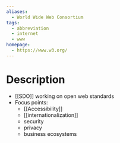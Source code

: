```yaml
---
aliases:
  - World Wide Web Consortium
tags:
  - abbreviation
  - internet
  - www
homepage:
  - https://www.w3.org/
---
```

# Description
- [[SDO]] working on open web standards
- Focus points:
	- [[Accessibility]]
	- [[internationalization]]
	- security
	- privacy
	- business ecosystems